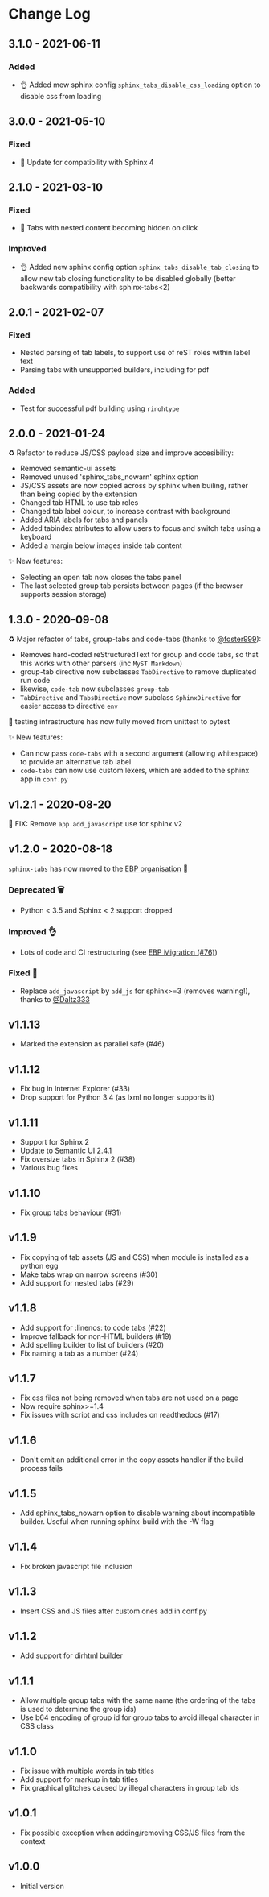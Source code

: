 # Change Log

## 3.1.0 - 2021-06-11

### Added

* 👌 Added mew sphinx config `sphinx_tabs_disable_css_loading` option to disable css from loading

## 3.0.0 - 2021-05-10

### Fixed

* 🐛 Update for compatibility with Sphinx 4

## 2.1.0 - 2021-03-10

### Fixed

*  🐛 Tabs with nested content becoming hidden on click

### Improved

* 👌 Added new sphinx config option `sphinx_tabs_disable_tab_closing` to allow new tab closing functionality to be disabled globally (better backwards compatibility with sphinx-tabs<2)


## 2.0.1 - 2021-02-07

### Fixed

* Nested parsing of tab labels, to support use of reST roles within label text
* Parsing tabs with unsupported builders, including for pdf

### Added

* Test for successful pdf building using `rinohtype`

## 2.0.0 - 2021-01-24

♻️ Refactor to reduce JS/CSS payload size and improve accesibility:

* Removed semantic-ui assets
* Removed unused 'sphinx_tabs_nowarn' sphinx option
* JS/CSS assets are now copied across by sphinx when builing, rather than being copied by the extension
* Changed tab HTML to use tab roles
* Changed tab label colour, to increase contrast with background
* Added ARIA labels for tabs and panels
* Added tabindex atributes to allow users to focus and switch tabs using a keyboard
* Added a margin below images inside tab content

✨ New features:

* Selecting an open tab now closes the tabs panel
* The last selected group tab persists between pages (if the browser supports session storage)

## 1.3.0 - 2020-09-08

♻️ Major refactor of tabs, group-tabs and code-tabs (thanks to [@foster999](https://github.com/foster999)):

* Removes hard-coded reStructuredText for group and code tabs, so that this works with other parsers (inc `MyST Markdown`)
* group-tab directive now subclasses `TabDirective` to remove duplicated run code
* likewise, `code-tab` now subclasses `group-tab`
* `TabDirective` and `TabsDirective` now subclass `SphinxDirective` for easier access to directive `env`

🧪 testing infrastructure has now fully moved from unittest to pytest

✨ New features:

* Can now pass `code-tabs` with a second argument (allowing whitespace) to provide an alternative tab label
* `code-tabs` can now use custom lexers, which are added to the sphinx app in `conf.py`

## v1.2.1 - 2020-08-20

🐛 FIX: Remove `app.add_javascript` use for sphinx v2

## v1.2.0 - 2020-08-18

`sphinx-tabs` has now moved to the [EBP organisation](https://executablebooks.org) 🎉

### Deprecated 🗑

- Python < 3.5 and Sphinx < 2 support dropped

### Improved 👌

- Lots of code and CI restructuring (see [EBP Migration (#76)](https://github.com/executablebooks/sphinx-tabs/commit/6342ed3f1f7d4cb50891001f26d4e3c4c08ee422))

### Fixed 🐛

- Replace `add_javascript` by `add_js` for sphinx>=3 (removes warning!),
  thanks to [@Daltz333](https://github.com/Daltz333)

## v1.1.13

- Marked the extension as parallel safe (#46)

## v1.1.12

- Fix bug in Internet Explorer (#33)
- Drop support for Python 3.4 (as lxml no longer supports it)

## v1.1.11

- Support for Sphinx 2
- Update to Semantic UI 2.4.1
- Fix oversize tabs in Sphinx 2 (#38)
- Various bug fixes

## v1.1.10

- Fix group tabs behaviour (#31)

## v1.1.9

- Fix copying of tab assets (JS and CSS) when module is installed as a python egg
- Make tabs wrap on narrow screens (#30)
- Add support for nested tabs (#29)

## v1.1.8

- Add support for :linenos: to code tabs (#22)
- Improve fallback for non-HTML builders (#19)
- Add spelling builder to list of builders (#20)
- Fix naming a tab as a number (#24)

## v1.1.7

- Fix css files not being removed when tabs are not used on a page
- Now require sphinx>=1.4
- Fix issues with script and css includes on readthedocs (#17)

## v1.1.6

- Don't emit an additional error in the copy assets handler if the build process fails

## v1.1.5

- Add sphinx_tabs_nowarn option to disable warning about incompatible builder. Useful when running sphinx-build with the -W flag

## v1.1.4

- Fix broken javascript file inclusion

## v1.1.3

- Insert CSS and JS files after custom ones add in conf.py

## v1.1.2

- Add support for dirhtml builder

## v1.1.1

- Allow multiple group tabs with the same name (the ordering of the tabs is used to determine the group ids)
- Use b64 encoding of group id for group tabs to avoid illegal character in CSS class

## v1.1.0

- Fix issue with multiple words in tab titles
- Add support for markup in tab titles
- Fix graphical glitches caused by illegal characters in group tab ids

## v1.0.1

- Fix possible exception when adding/removing CSS/JS files from the context

## v1.0.0

- Initial version

